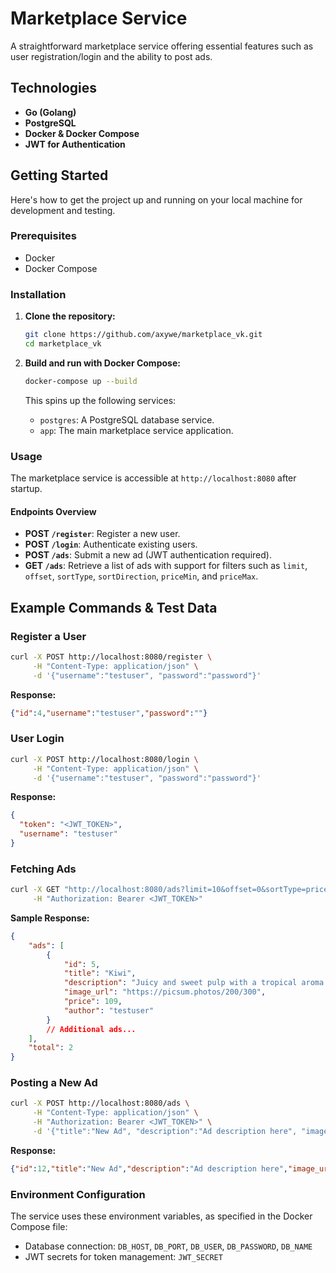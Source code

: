 # Marketplace Service

A straightforward marketplace service offering essential features such as user registration/login and the ability to post ads.

## Technologies

- **Go (Golang)**
- **PostgreSQL**
- **Docker & Docker Compose**
- **JWT for Authentication**

## Getting Started

Here's how to get the project up and running on your local machine for development and testing.

### Prerequisites

- Docker
- Docker Compose

### Installation

1. **Clone the repository:**
   ```bash
   git clone https://github.com/axywe/marketplace_vk.git
   cd marketplace_vk
   ```

2. **Build and run with Docker Compose:**
   ```bash
   docker-compose up --build
   ```
   This spins up the following services:
   - `postgres`: A PostgreSQL database service.
   - `app`: The main marketplace service application.

### Usage

The marketplace service is accessible at `http://localhost:8080` after startup.

#### Endpoints Overview

- **POST `/register`**: Register a new user.
- **POST `/login`**: Authenticate existing users.
- **POST `/ads`**: Submit a new ad (JWT authentication required).
- **GET `/ads`**: Retrieve a list of ads with support for filters such as `limit`, `offset`, `sortType`, `sortDirection`, `priceMin`, and `priceMax`.

## Example Commands & Test Data

### Register a User

```bash
curl -X POST http://localhost:8080/register \
     -H "Content-Type: application/json" \
     -d '{"username":"testuser", "password":"password"}'
```
**Response:**
```json
{"id":4,"username":"testuser","password":""}
```

### User Login

```bash
curl -X POST http://localhost:8080/login \
     -H "Content-Type: application/json" \
     -d '{"username":"testuser", "password":"password"}'
```
**Response:**
```json
{
  "token": "<JWT_TOKEN>",
  "username": "testuser"
}
```

### Fetching Ads

```bash
curl -X GET "http://localhost:8080/ads?limit=10&offset=0&sortType=price&sortDirection=asc&priceMin=100&priceMax=1000" \
     -H "Authorization: Bearer <JWT_TOKEN>"
```
**Sample Response:**
```json
{
    "ads": [
        {
            "id": 5,
            "title": "Kiwi",
            "description": "Juicy and sweet pulp with a tropical aroma.",
            "image_url": "https://picsum.photos/200/300",
            "price": 109,
            "author": "testuser"
        }
        // Additional ads...
    ],
    "total": 2
}
```

### Posting a New Ad

```bash
curl -X POST http://localhost:8080/ads \
     -H "Content-Type: application/json" \
     -H "Authorization: Bearer <JWT_TOKEN>" \
     -d '{"title":"New Ad", "description":"Ad description here", "image_url":"https://picsum.photos/200/300", "price": 500}'
```
**Response:**
```json
{"id":12,"title":"New Ad","description":"Ad description here","image_url":"https://picsum.photos/200/300","price":500,"author":"testuser"}
```

### Environment Configuration

The service uses these environment variables, as specified in the Docker Compose file:
- Database connection: `DB_HOST`, `DB_PORT`, `DB_USER`, `DB_PASSWORD`, `DB_NAME`
- JWT secrets for token management: `JWT_SECRET`
